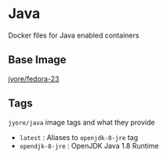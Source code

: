 # Java

Docker files for Java enabled containers


## Base Image
<a href="https://hub.docker.com/r/jyore/fedora-23/">jyore/fedora-23</a>

## Tags

`jyore/java` image tags and what they provide

*    `latest` : Aliases to `openjdk-8-jre` tag
*    `opendjk-8-jre` : OpenJDK Java 1.8 Runtime
